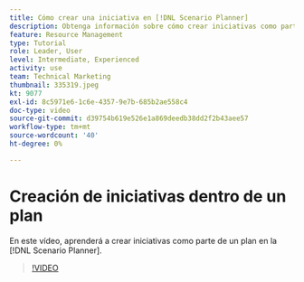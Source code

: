 ```yaml
---
title: Cómo crear una iniciativa en [!DNL Scenario Planner]
description: Obtenga información sobre cómo crear iniciativas como parte de un plan en [!DNL Scenario Planner].
feature: Resource Management
type: Tutorial
role: Leader, User
level: Intermediate, Experienced
activity: use
team: Technical Marketing
thumbnail: 335319.jpeg
kt: 9077
exl-id: 8c5971e6-1c6e-4357-9e7b-685b2ae558c4
doc-type: video
source-git-commit: d39754b619e526e1a869deedb38dd2f2b43aee57
workflow-type: tm+mt
source-wordcount: '40'
ht-degree: 0%

---
```


# Creación de iniciativas dentro de un plan

En este vídeo, aprenderá a crear iniciativas como parte de un plan en la [!DNL Scenario Planner].

>[!VIDEO](https://video.tv.adobe.com/v/335319/?quality=12)
